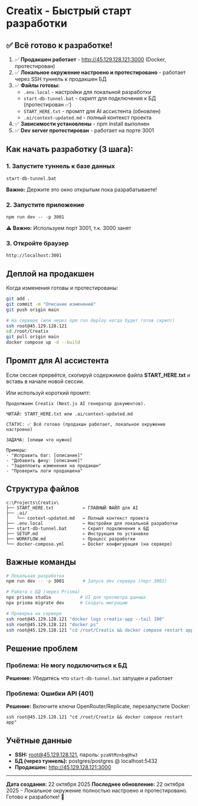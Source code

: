 # Creatix - Быстрый старт разработки

## ✅ Всё готово к разработке!

1. ✅ **Продакшен работает** - http://45.129.128.121:3000 (Docker, протестирован)
2. ✅ **Локальное окружение настроено и протестировано** - работает через SSH туннель к продакшен БД
3. ✅ **Файлы готовы:**
   - `.env.local` - настройки для локальной разработки
   - `start-db-tunnel.bat` - скрипт для подключения к БД (протестирован ✅)
   - `START_HERE.txt` - промпт для AI ассистента (обновлен)
   - `.ai/context-updated.md` - полный контекст проекта
4. ✅ **Зависимости установлены** - npm install выполнен
5. ✅ **Dev server протестирован** - работает на порте 3001

## Как начать разработку (3 шага):

### 1. Запустите туннель к базе данных
```
start-db-tunnel.bat
```
**Важно:** Держите это окно открытым пока разрабатываете!

### 2. Запустите приложение
```
npm run dev -- -p 3001
```
⚠️ **Важно:** Используем порт 3001, т.к. 3000 занят

### 3. Откройте браузер
```
http://localhost:3001
```

## Деплой на продакшен

Когда изменения готовы и протестированы:

```bash
git add .
git commit -m "Описание изменений"
git push origin main

# На сервере (или через npm run deploy когда будет готов скрипт)
ssh root@45.129.128.121
cd /root/Creatix
git pull origin main
docker compose up -d --build
```

## Промпт для AI ассистента

Если сессия прервётся, скопируй содержимое файла **START_HERE.txt** и вставь в начале новой сессии.

Или используй короткий промпт:

```
Продолжаем Creatix (Next.js AI генератор документов).

ЧИТАЙ: START_HERE.txt или .ai/context-updated.md

СТАТУС: ✅ Всё готово (продакшн работает, локальное окружение настроено)

ЗАДАЧА: [опиши что нужно]

Примеры:
- "Исправить баг: [описание]"
- "Добавить фичу: [описание]"
- "Задеплоить изменения на продакшн"
- "Проверить логи продакшена"
```

## Структура файлов

```
c:\Projects\Creatix\
├── START_HERE.txt           ← ГЛАВНЫЙ ФАЙЛ для AI
├── .ai/
│   └── context-updated.md   ← Полный контекст проекта
├── .env.local               ← Настройки для локальной разработки
├── start-db-tunnel.bat      ← Скрипт подключения к БД
├── SETUP.md                 ← Инструкция по установке
├── WORKFLOW.md              ← Процесс разработки
└── docker-compose.yml       ← Docker конфигурация (на сервере)
```

## Важные команды

```bash
# Локальная разработка
npm run dev -- -p 3001       # Запуск dev сервера (порт 3001)

# Работа с БД (через Prisma)
npx prisma studio           # UI для просмотра данных
npx prisma migrate dev      # Создать миграцию

# Проверка на сервере
ssh root@45.129.128.121 "docker logs creatix-app --tail 100"
ssh root@45.129.128.121 "docker ps"
ssh root@45.129.128.121 "cd /root/Creatix && docker compose restart app"
```

## Решение проблем

### Проблема: Не могу подключиться к БД
**Решение:** Убедитесь что `start-db-tunnel.bat` запущен и работает

### Проблема: Ошибки API (401)
**Решение:** Включите ключи OpenRouter/Replicate, перезапустите Docker:
```
ssh root@45.129.128.121 "cd /root/Creatix && docker compose restart app"
```

## Учётные данные

- **SSH:** root@45.129.128.121, пароль: `pzaNtMznbq@hw3`
- **БД (через туннель):** postgres/postgres @ localhost:5432
- **Продакшен:** http://45.129.128.121:3000

---

**Дата создания:** 22 октября 2025
**Последнее обновление:** 22 октября 2025 - Локальное окружение полностью настроено и протестировано. Готово к разработке! 🚀
